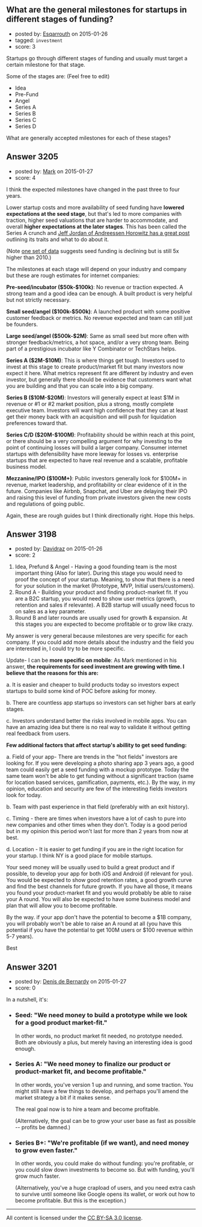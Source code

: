 ## What are the general milestones for startups in different stages of funding?

- posted by: [Esqarrouth](https://stackexchange.com/users/3055586/esqarrouth) on 2015-01-26
- tagged: `investment`
- score: 3

Startups go through different stages of funding and usually must target a certain milestone for that stage.  

Some of the stages are: (Feel free to edit)

- Idea
- Pre-Fund
- Angel
- Series A
- Series B
- Series C 
- Series D

What are generally accepted milestones for each of these stages? 



## Answer 3205

- posted by: [Mark](https://stackexchange.com/users/1127243/mark) on 2015-01-27
- score: 4

<p>I think the expected milestones have changed in the past three to four years. </p>

<p>Lower startup costs and more availability of seed funding have <strong>lowered expectations at the seed stage</strong>, but that's led to more companies with traction, higher seed valuations that are harder to accommodate, and overall <strong>higher expectations at the later stages</strong>. This has been called the Series A crunch and <a href="http://jeff.a16z.com/2013/06/19/the-series-a-round-is-the-new-series-b-round/" rel="nofollow">Jeff Jordan of Andreessen Horowitz has a great post</a> outlining its traits and what to do about it.</p>

<p>(Note <a href="http://techcrunch.com/2015/01/16/the-seed-bubble-has-popped" rel="nofollow">one set of data</a> suggests seed funding is declining but is still 5x higher than 2010.) </p>

<p>The milestones at each stage will depend on your industry and company but these are rough estimates for internet companies:</p>

<p><strong>Pre-seed/incubator ($50k-$100k)</strong>: No revenue or traction expected. A strong team and a good idea can be enough. A built product is very helpful but not strictly necessary.</p>

<p><strong>Small seed/angel ($100k-$500k)</strong>: A launched product with some positive customer feedback or metrics. No revenue expected and team can still just be founders.</p>

<p><strong>Large seed/angel ($500k-$2M)</strong>: Same as small seed but more often with stronger feedback/metrics, a hot space, and/or a very strong team. Being part of a prestigious incubator like Y Combinator or TechStars helps.</p>

<p><strong>Series A ($2M-$10M)</strong>: This is where things get tough. Investors used to invest at this stage to create product/market fit but many investors now expect it here. What metrics represent fit are different by industry and even investor, but generally there should be evidence that customers want what you are building and that you can scale into a big company.</p>

<p><strong>Series B ($10M-$20M)</strong>: Investors will generally expect at least $1M in revenue or #1 or #2 market position, plus a strong, mostly complete executive team. Investors will want high confidence that they can at least get their money back with an acquisition and will push for liquidation preferences toward that.</p>

<p><strong>Series C/D ($20M-$100M)</strong>: Profitability should be within reach at this point, or there should be a very compelling argument for why investing to the point of continuing losses will build a larger company. Consumer internet startups with defensibility have more leeway for losses vs. enterprise startups that are expected to have real revenue and a scalable, profitable business model.</p>

<p><strong>Mezzanine/IPO ($100M+)</strong>: Public investors generally look for $100M+ in revenue, market leadership, and profitability or clear evidence of it in the future. Companies like Airbnb, Snapchat, and Uber are delaying their IPO and raising this level of funding from private investors given the new costs and regulations of going public.</p>

<p>Again, these are rough guides but I think directionally right. Hope this helps.</p>



## Answer 3198

- posted by: [Davidraz](https://stackexchange.com/users/4447731/davidraz) on 2015-01-26
- score: 2

1. Idea, Prefund & Angel - Having a good founding team is the most important thing (Also for later). During this stage you would need to proof the concept of your startup. Meaning, to show that there is a need for your solution in the market (Prototype, MVP, Initial users/customers). 
2. Round A - Building your product and finding product-market fit. If you are a B2C startup, you would need to show user metrics (growth, retention and sales if relevante). A B2B startup will usually need focus to on sales as a key parameter.  
3. Round B and later rounds are usually used for growth & expansion. At this stages you are expected to become profitable or to grow like crazy. 

My answer is very general because milestones are very specific for each company. If you could add more details about the industry and the field you are interested in, I could try to be more specific.

Update- 
I can be **more specific on mobile**:
As Mark mentioned in his answer, **the requirements for seed investment are growing with time. I believe that the reasons for this are:**

a. It is easier and cheaper to build products today so investors expect startups to build some kind of POC before asking for money. 

b. There are countless app startups so investors can set higher bars at early stages.

c. Investors understand better the risks involved in mobile apps. You can have an amazing idea but there is no real way to validate it without getting real feedback from users.

**Few additional factors that affect startup's abillity to get seed funding:**

a. Field of your app- There are trends in the "hot fields" investors are looking for. If you were developing a photo sharing app 3 years ago, a good team could easily get a seed funding with a mockup prototype. Today the same team won't be able to get funding without a significant traction (same for location based services, gamification, payments, etc.). By the way, in my opinion, education and security are few of the interesting fields investors look for today. 
   
b. Team with past experience in that field (preferably with an exit history).

c. Timing - there are times when investors have a lot of cash to pure into new companies and other times when they don't. Today is a good period but in my opinion this period won't last for more than 2 years from now at best. 

d. Location - It is easier to get funding if you are in the right location for your startup. I think NY is a good place for mobile startups.
 
Your seed money will be usually used to build a great product and if possible, to develop your app for both iOS and Android (if relevant for you). You would be expected to show good retention rates, a good growth curve and find the best channels for future growth.
If you have all those, it means you found your product-market fit and you would probably be able to raise your A round. You will also be expected to have some business model and plan that will allow you to become profitable. 

By the way. if your app don't have the potential to become a $1B company, you will probably won't be able to raise an A round at all (you have this potential if you have the potential to get 100M users or $100 revenue within 5-7 years).



Best


## Answer 3201

- posted by: [Denis de Bernardy](https://stackexchange.com/users/182468/denis-de-bernardy) on 2015-01-27
- score: 0

In a nutshell, it's:

- ### Seed: "We need money to build a prototype while we look for a good product market-fit."

   In other words, no product market fit needed, no prototype needed. Both are obviously a plus, but merely having an interesting idea is good enough.

- ### Series A: "We need money to finalize our product or product-market fit, and become profitable."

  In other words, you've version 1 up and running, and some traction. You might still have a few things to develop, and perhaps you'll amend the market strategy a bit if it makes sense.

   The real goal now is to hire a team and become profitable.

   (Alternatively, the goal can be to grow your user base as fast as possible -- profits be damned.)

- ### Series B+: "We're profitable (if we want), and need money to grow even faster."

  In other words, you could make do without funding: you're profitable, or you could slow down investments to become so. But with funding, you'll grow much faster.

  (Alternatively, you've a huge crapload of users, and you need extra cash to survive until someone like Google opens its wallet, or work out how to become profitable. But this is the exception.)



---

All content is licensed under the [CC BY-SA 3.0 license](https://creativecommons.org/licenses/by-sa/3.0/).
